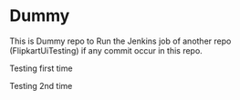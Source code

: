 # Dummy
This is Dummy  repo to Run the  Jenkins job of another repo (FlipkartUiTesting) if any commit occur in this repo.

Testing first time 

Testing 2nd time 


